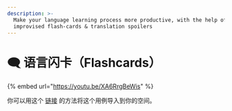 ```yaml
---
description: >-
  Make your language learning process more productive, with the help of
  improvised flash-cards & translation spoilers
---
```


# 🗨 语言闪卡（Flashcards）

{% embed url="https://youtu.be/XA6RrgBeWis" %}

你可以用这个 [链接](https://gallery.any.coop/?experience=language\_flashcards) 的方法将这个用例导入到你的空间。
